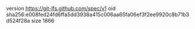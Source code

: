 version https://git-lfs.github.com/spec/v1
oid sha256:e008fed24fd6ffa5dd3938a415c006aa65fa06ef3f2ee9920c8b71b3d524f28a
size 1866
